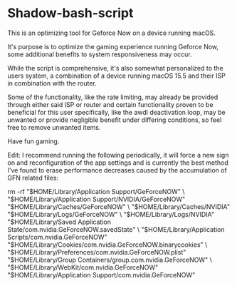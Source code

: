 # Shadow-bash-script
This is an optimizing tool for Geforce Now on a device running macOS.

It's purpose is to optimize the gaming experience running Geforce Now, some additional benefits to system responsiveness may occur.

While the script is comprehensive, it's also somewhat personalized to the users system, a combination of a device running macOS 15.5 and their ISP in combination with the router.

Some of the functionality, like the rate limiting, may already be provided through either said ISP or router and certain functionality proven to be beneficial for this user specifically, like the awdl deactivation loop, may be unwanted or provide negligible benefit under differing conditions, so feel free to remove unwanted items.

Have fun gaming.

Edit: I recommend running the following periodically, it will force a new sign on and reconfiguration of the app settings and is currently the best method I've found to erase performance decreases caused by the accumulation of GFN related files:

rm -rf "$HOME/Library/Application Support/GeForceNOW" \
"$HOME/Library/Application Support/NVIDIA/GeForceNOW" \
"$HOME/Library/Caches/GeForceNOW" \
"$HOME/Library/Caches/NVIDIA" \
"$HOME/Library/Logs/GeForceNOW" \
"$HOME/Library/Logs/NVIDIA" \
"$HOME/Library/Saved Application State/com.nvidia.GeForceNOW.savedState" \
"$HOME/Library/Application Scripts/com.nvidia.GeForceNOW" \
"$HOME/Library/Cookies/com.nvidia.GeForceNOW.binarycookies" \
"$HOME/Library/Preferences/com.nvidia.GeForceNOW.plist" \
"$HOME/Library/Group Containers/group.com.nvidia.GeForceNOW" \
"$HOME/Library/WebKit/com.nvidia.GeForceNOW" \
"$HOME/Library/Application Support/com.nvidia.GeForceNOW"





